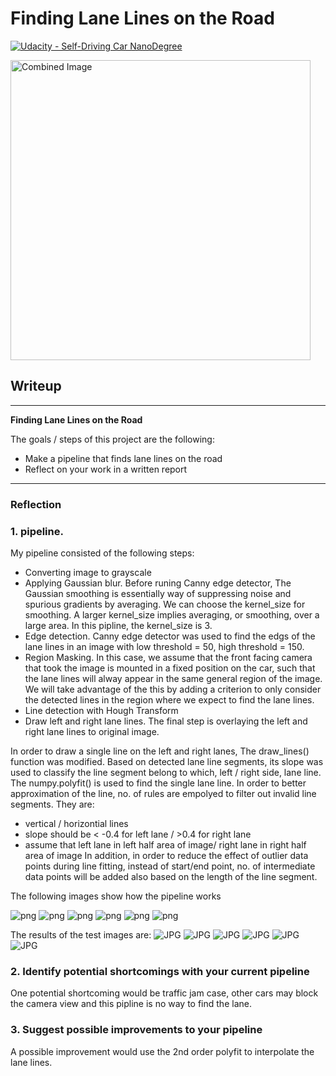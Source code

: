 # **Finding Lane Lines on the Road** 

[![Udacity - Self-Driving Car NanoDegree](https://s3.amazonaws.com/udacity-sdc/github/shield-carnd.svg)](http://www.udacity.com/drive)

<img src="examples/laneLines_thirdPass.jpg" width="480" alt="Combined Image" />

## Writeup

---

**Finding Lane Lines on the Road**

The goals / steps of this project are the following:
* Make a pipeline that finds lane lines on the road
* Reflect on your work in a written report

---

### Reflection

### 1. pipeline.

My pipeline consisted of the following steps:
* Converting image to grayscale
* Applying Gaussian blur. Before runing Canny edge detector, The Gaussian smoothing is essentially way of suppressing noise and spurious gradients by averaging. We can choose the kernel_size for smoothing. A larger kernel_size implies averaging, or smoothing, over a large area. In this pipline, the kernel_size is 3.
* Edge detection. Canny edge detector was used to find the edgs of the lane lines in an image with low threshold = 50, high threshold = 150.
* Region Masking. In this case, we assume that the front facing camera that took the image is mounted in a fixed position on the car, such that the lane lines will alway appear in the same general region of the image. We will take advantage of the this by adding a criterion to only consider the detected lines in the region where we expect to find the lane lines.
* Line detection with Hough Transform
* Draw left and right lane lines. The final step is overlaying the left and right lane lines to original image.

In order to draw a single line on the left and right lanes, The draw_lines() function was modified. Based on detected lane line segments, its slope was used to classify the line segment belong to which, left / right side, lane line. The numpy.polyfit() is used to find the single lane line. In order to better approximation of the line, no. of rules are empolyed to filter out invalid line segments. They are:
* vertical / horizontial lines
* slope should be < -0.4 for left lane / >0.4 for right lane
* assume that left lane in left half area of image/ right lane in right half area of image
In addition, in order to reduce the effect of outlier data points during line fitting, instead of start/end point, no. of intermediate data points will be added also based on the length of the line segment.

The following images show how the pipeline works

![png](./test_images_output/output_16_0.png)
![png](./test_images_output/output_16_1.png)
![png](./test_images_output/output_16_2.png)
![png](./test_images_output/output_16_3.png)
![png](./test_images_output/output_16_4.png)
![png](./test_images_output/output_16_5.png)

The results of the test images are:
![JPG](./test_images_output/result_solidWhiteCurve.jpg)
![JPG](./test_images_output/result_solidWhiteRight.jpg)
![JPG](./test_images_output/result_solidYellowCurve.jpg)
![JPG](./test_images_output/result_solidYellowCurve2.jpg)
![JPG](./test_images_output/result_solidYellowLeft.jpg)
![JPG](./test_images_output/result_whiteCarLaneSwitch.jpg)


### 2. Identify potential shortcomings with your current pipeline


One potential shortcoming would be traffic jam case, other cars may block the camera view and this pipline is no way to find the lane.


### 3. Suggest possible improvements to your pipeline

A possible improvement would use the 2nd order polyfit to interpolate the lane lines.
